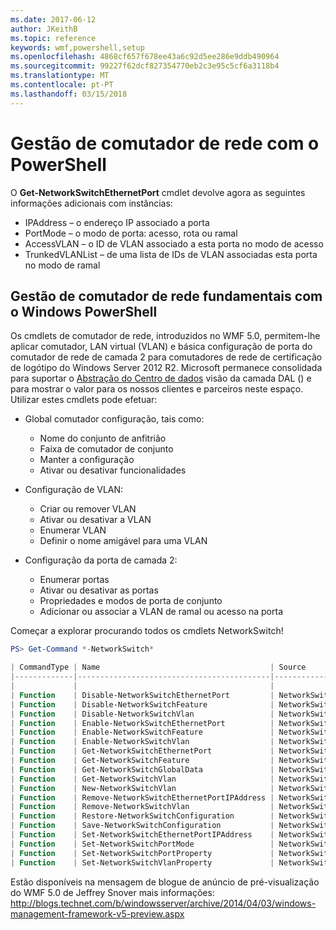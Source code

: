 ```yaml
---
ms.date: 2017-06-12
author: JKeithB
ms.topic: reference
keywords: wmf,powershell,setup
ms.openlocfilehash: 4868cf657f678ee43a6c92d5ee286e9ddb490964
ms.sourcegitcommit: 99227f62dcf827354770eb2c3e95c5cf6a3118b4
ms.translationtype: MT
ms.contentlocale: pt-PT
ms.lasthandoff: 03/15/2018
---
```

# <a name="network-switch-management-with-powershell"></a>Gestão de comutador de rede com o PowerShell

O **Get-NetworkSwitchEthernetPort** cmdlet devolve agora as seguintes informações adicionais com instâncias:

- IPAddress – o endereço IP associado a porta
- PortMode – o modo de porta: acesso, rota ou ramal
- AccessVLAN – o ID de VLAN associado a esta porta no modo de acesso
- TrunkedVLANList – de uma lista de IDs de VLAN associadas esta porta no modo de ramal

## <a name="fundamental-network-switch-management-with-windows-powershell"></a>Gestão de comutador de rede fundamentais com o Windows PowerShell

Os cmdlets de comutador de rede, introduzidos no WMF 5.0, permitem-lhe aplicar comutador, LAN virtual (VLAN) e básica configuração de porta do comutador de rede de camada 2 para comutadores de rede de certificação de logótipo do Windows Server 2012 R2. Microsoft permanece consolidada para suportar o [Abstração do Centro de dados](http://technet.microsoft.com/cloud/dal.aspx) visão da camada DAL () e para mostrar o valor para os nossos clientes e parceiros neste espaço. Utilizar estes cmdlets pode efetuar:

- Global comutador configuração, tais como:
    - Nome do conjunto de anfitrião
    - Faixa de comutador de conjunto
    - Manter a configuração
    - Ativar ou desativar funcionalidades

- Configuração de VLAN:
    - Criar ou remover VLAN
    - Ativar ou desativar a VLAN
    - Enumerar VLAN
    - Definir o nome amigável para uma VLAN

- Configuração da porta de camada 2:
    - Enumerar portas
    - Ativar ou desativar as portas
    - Propriedades e modos de porta de conjunto
    - Adicionar ou associar a VLAN de ramal ou acesso na porta

Começar a explorar procurando todos os cmdlets NetworkSwitch!

```powershell
PS> Get-Command *-NetworkSwitch*

| CommandType | Name                                      | Source        |
|-------------|-------------------------------------------|---------------|
|             |                                           |               |
| Function    | Disable-NetworkSwitchEthernetPort         | NetworkSwitch |
| Function    | Disable-NetworkSwitchFeature              | NetworkSwitch |
| Function    | Disable-NetworkSwitchVlan                 | NetworkSwitch |
| Function    | Enable-NetworkSwitchEthernetPort          | NetworkSwitch |
| Function    | Enable-NetworkSwitchFeature               | NetworkSwitch |
| Function    | Enable-NetworkSwitchVlan                  | NetworkSwitch |
| Function    | Get-NetworkSwitchEthernetPort             | NetworkSwitch |
| Function    | Get-NetworkSwitchFeature                  | NetworkSwitch |
| Function    | Get-NetworkSwitchGlobalData               | NetworkSwitch |
| Function    | Get-NetworkSwitchVlan                     | NetworkSwitch |
| Function    | New-NetworkSwitchVlan                     | NetworkSwitch |
| Function    | Remove-NetworkSwitchEthernetPortIPAddress | NetworkSwitch |
| Function    | Remove-NetworkSwitchVlan                  | NetworkSwitch |
| Function    | Restore-NetworkSwitchConfiguration        | NetworkSwitch |
| Function    | Save-NetworkSwitchConfiguration           | NetworkSwitch |
| Function    | Set-NetworkSwitchEthernetPortIPAddress    | NetworkSwitch |
| Function    | Set-NetworkSwitchPortMode                 | NetworkSwitch |
| Function    | Set-NetworkSwitchPortProperty             | NetworkSwitch |
| Function    | Set-NetworkSwitchVlanProperty             | NetworkSwitch |
```

Estão disponíveis na mensagem de blogue de anúncio de pré-visualização do WMF 5.0 de Jeffrey Snover mais informações: <http://blogs.technet.com/b/windowsserver/archive/2014/04/03/windows-management-framework-v5-preview.aspx>

